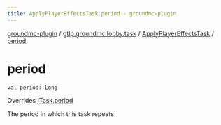 ```yaml
---
title: ApplyPlayerEffectsTask.period - groundmc-plugin
---
```


[groundmc-plugin](../../index.html) / [gtlp.groundmc.lobby.task](../index.html) / [ApplyPlayerEffectsTask](index.html) / [period](.)

# period

`val period: `[`Long`](https://kotlinlang.org/api/latest/jvm/stdlib/kotlin/-long/index.html)

Overrides [ITask.period](../-i-task/period.html)

The period in which this task repeats

